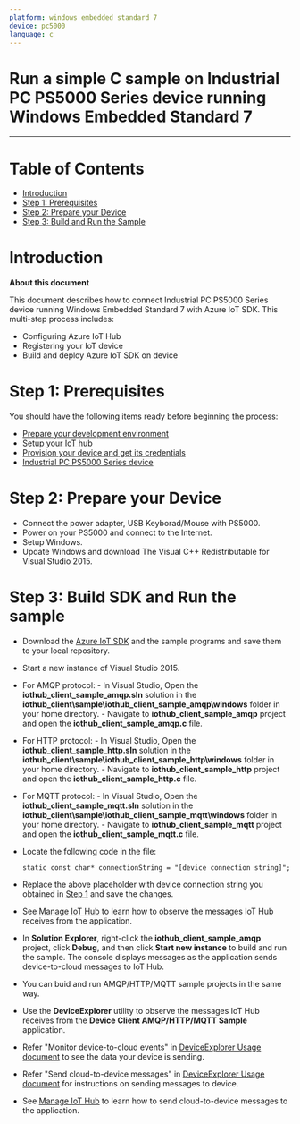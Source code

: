 ```yaml
---
platform: windows embedded standard 7
device: pc5000
language: c
---
```


Run a simple C sample on Industrial PC PS5000 Series device running Windows Embedded Standard 7
===
---

# Table of Contents

-   [Introduction](#Introduction)
-   [Step 1: Prerequisites](#Prerequisites)
-   [Step 2: Prepare your Device](#PrepareDevice)
-   [Step 3: Build and Run the Sample](#Build)


<a name="Introduction"></a>
# Introduction

**About this document**

This document describes how to connect Industrial PC PS5000 Series device running Windows Embedded Standard 7 with Azure IoT SDK. This multi-step process includes:
-   Configuring Azure IoT Hub
-   Registering your IoT device
-   Build and deploy Azure IoT SDK on device

<a name="Prerequisites"></a>
# Step 1: Prerequisites

You should have the following items ready before beginning the process:

-   [Prepare your development environment][setup-devbox-windows]
-   [Setup your IoT hub][lnk-setup-iot-hub]
-   [Provision your device and get its credentials][lnk-manage-iot-hub]
-   [Industrial PC PS5000 Series device](https://www.proface.com/en/product/ipc/ps5000/top)

<a name="PrepareDevice"></a>
# Step 2: Prepare your Device

-   Connect the power adapter, USB Keyborad/Mouse with PS5000.
-   Power on your PS5000 and connect to the Internet.
-   Setup Windows.
-   Update Windows and download The Visual C++ Redistributable for Visual Studio 2015.

<a name="Build"></a>
# Step 3: Build SDK and Run the sample

-   Download the [Azure IoT SDK](https://github.com/Azure/azure-iot-sdk-c) and the sample programs and save them to your local repository.
-   Start a new instance of Visual Studio 2015. 
  -   For AMQP protocol:
     -  In Visual Studio, Open the **iothub_client_sample_amqp.sln** solution in the **iothub_client\sample\iothub_client_sample_amqp\windows** folder in your home directory.
     -  Navigate to **iothub_client_sample_amqp** project and open the **iothub_client_sample_amqp.c** file.
  -   For HTTP protocol:
     -  In Visual Studio, Open the **iothub_client_sample_http.sln** solution in the **iothub_client\sample\iothub_client_sample_http\windows** folder in your home directory.
     -  Navigate to **iothub_client_sample_http** project and open the **iothub_client_sample_http.c** file.
  -   For MQTT protocol:
     -  In Visual Studio, Open the **iothub_client_sample_mqtt.sln** solution in the **iothub_client\sample\iothub_client_sample_mqtt\windows** folder in your home directory.
     -  Navigate to **iothub_client_sample_mqtt** project and open the **iothub_client_sample_mqtt.c** file.

-   Locate the following code in the file:

        static const char* connectionString = "[device connection string]";

-   Replace the above placeholder with device connection string you obtained in [Step 1](#Step-1:-Prerequisites) and save the changes.

-   See [Manage IoT Hub][lnk-manage-iot-hub] to learn how to observe the messages IoT Hub receives from the application.

-   In **Solution Explorer**, right-click the **iothub_client_sample_amqp** project, click **Debug**, and then click **Start new instance** to build and run the sample. The console displays messages as the application sends device-to-cloud messages to IoT Hub.
  -  You can buid and run AMQP/HTTP/MQTT sample projects in the same way.

-   Use the **DeviceExplorer** utility to observe the messages IoT Hub receives from the **Device Client AMQP/HTTP/MQTT Sample** application.

-   Refer "Monitor device-to-cloud events" in [DeviceExplorer Usage document](https://github.com/Azure/azure-iot-sdks-preview/blob/master/tools/DeviceExplorer/doc/how_to_use_device_explorer.md) to see the data your device is sending.
-   Refer "Send cloud-to-device messages" in [DeviceExplorer Usage document](https://github.com/Azure/azure-iot-sdks-preview/blob/master/tools/DeviceExplorer/doc/how_to_use_device_explorer.md) for instructions on sending messages to device.

-   See [Manage IoT Hub][lnk-manage-iot-hub] to learn how to send cloud-to-device messages to the application.

[setup-devbox-windows]: https://github.com/Azure/azure-iot-sdks/blob/master/c/doc/devbox_setup.md
[lnk-setup-iot-hub]: https://github.com/Azure/azure-iot-sdks/blob/master/doc/setup_iothub.md
[lnk-manage-iot-hub]: https://github.com/Azure/azure-iot-sdks/blob/master/doc/manage_iot_hub.md
